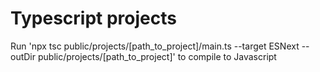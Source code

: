 # Typescript projects

Run 'npx tsc public/projects/[path_to_project]/main.ts --target ESNext --outDir public/projects/[path_to_project]' to compile to Javascript
